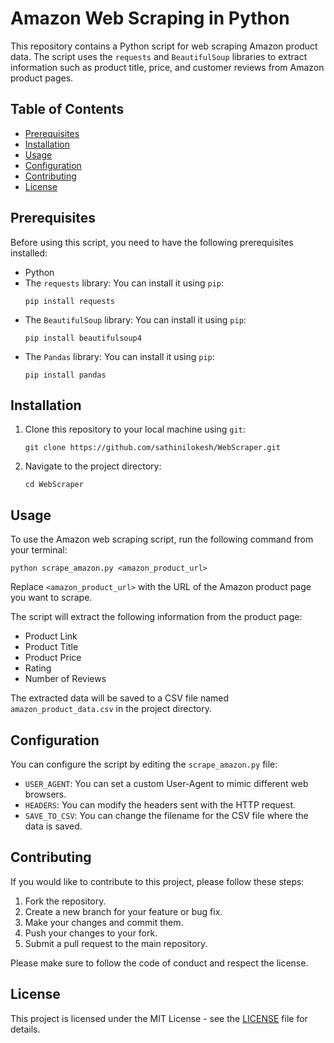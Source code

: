 # Amazon Web Scraping in Python

This repository contains a Python script for web scraping Amazon product data. The script uses the `requests` and `BeautifulSoup` libraries to extract information such as product title, price, and customer reviews from Amazon product pages.

## Table of Contents

- [Prerequisites](#prerequisites)
- [Installation](#installation)
- [Usage](#usage)
- [Configuration](#configuration)
- [Contributing](#contributing)
- [License](#license)

## Prerequisites

Before using this script, you need to have the following prerequisites installed:

- Python
- The `requests` library: You can install it using `pip`:
  ```
  pip install requests
  ```
- The `BeautifulSoup` library: You can install it using `pip`:
  ```
  pip install beautifulsoup4
  ```
- The `Pandas` library: You can install it using `pip`:
  ```
  pip install pandas
  ```

## Installation

1. Clone this repository to your local machine using `git`:

   ```
   git clone https://github.com/sathinilokesh/WebScraper.git
   ```

2. Navigate to the project directory:

   ```
   cd WebScraper
   ```

## Usage

To use the Amazon web scraping script, run the following command from your terminal:

```
python scrape_amazon.py <amazon_product_url>
```

Replace `<amazon_product_url>` with the URL of the Amazon product page you want to scrape.

The script will extract the following information from the product page:
- Product Link
- Product Title
- Product Price
- Rating
- Number of Reviews

The extracted data will be saved to a CSV file named `amazon_product_data.csv` in the project directory.

## Configuration

You can configure the script by editing the `scrape_amazon.py` file:

- `USER_AGENT`: You can set a custom User-Agent to mimic different web browsers.
- `HEADERS`: You can modify the headers sent with the HTTP request.
- `SAVE_TO_CSV`: You can change the filename for the CSV file where the data is saved.

## Contributing

If you would like to contribute to this project, please follow these steps:

1. Fork the repository.
2. Create a new branch for your feature or bug fix.
3. Make your changes and commit them.
4. Push your changes to your fork.
5. Submit a pull request to the main repository.

Please make sure to follow the code of conduct and respect the license.

## License

This project is licensed under the MIT License - see the [LICENSE](LICENSE) file for details.
